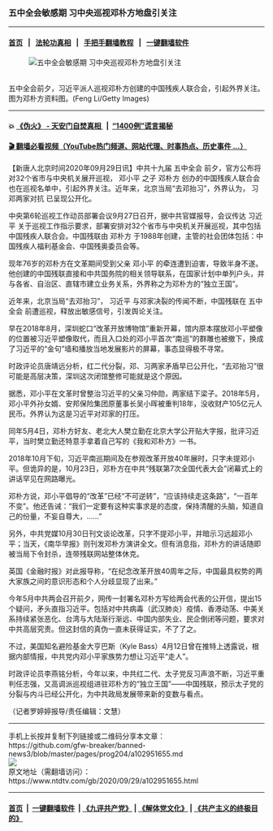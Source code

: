 ### 五中全会敏感期 习中央巡视邓朴方地盘引关注
------------------------

#### [首页](https://github.com/gfw-breaker/banned-news3/blob/master/README.md) &nbsp;&nbsp;|&nbsp;&nbsp; [法轮功真相](https://github.com/begood0513/basic/blob/master/README.md)  &nbsp;&nbsp;|&nbsp;&nbsp; [手把手翻墙教程](https://github.com/gfw-breaker/guides/wiki)  &nbsp;&nbsp;|&nbsp;&nbsp; [一键翻墙软件](https://github.com/gfw-breaker/nogfw/blob/master/README.md)  



<div><div class="featured_image">
 <figure>
  <img alt="五中全会敏感期 习中央巡视邓朴方地盘引关注" src="https://i.ntdtv.com/assets/uploads/2020/09/GettyImages-117839429-800x450.jpg"/>
 </figure><br/>
 <span class="caption">
  五中全会前夕，习近平派人巡视邓朴方创建的中国残疾人联合会，引起外界关注。图为邓朴方资料图。(Feng Li/Getty Images)
 </span>
</div>
</div><hr/>

#### 💥 [《伪火》 - 天安门自焚真相 ](http://158.247.195.190:10000/videos/blog/weihuo.html)&nbsp; |&nbsp; [“1400例”谎言揭秘  ](http://158.247.195.190:10000/videos/blog/jiexi1400.html)

#### [ 🎬  翻墙必看视频（YouTube热门频道、网站代理、时事热点、历史事件 ...）](https://github.com/gfw-breaker/links/blob/master/banned.md)

<div><div class="post_content" itemprop="articleBody">
 <p>
  【新唐人北京时间2020年09月29日讯】中共十九届
  <ok href="https://www.ntdtv.com/gb/五中全会.htm">
   五中全会
  </ok>
  前夕，官方公布将对32个省市与中央机关展开巡视，
  <ok href="https://www.ntdtv.com/gb/邓小平.htm">
   邓小平
  </ok>
  之子
  <ok href="https://www.ntdtv.com/gb/邓朴方.htm">
   邓朴方
  </ok>
  创办的中国残疾人联合会也在巡视名单中，引起外界关注。近年来，北京当局“去邓抬习”，外界认为，
  <ok href="https://www.ntdtv.com/gb/习邓两家对抗.htm">
   习邓两家对抗
  </ok>
  已呈现公开化。
 </p>
 <p>
  中央第6轮巡视工作动员部署会议9月27日召开，据中共官媒报导，会议传达
  <ok href="https://www.ntdtv.com/gb/习近平.htm">
   习近平
  </ok>
  关于巡视工作指示要求，部署安排对32个省市与中央机关开展巡视，其中包括中国残疾人联合会。中国残联由
  <ok href="https://www.ntdtv.com/gb/邓朴方.htm">
   邓朴方
  </ok>
  于1988年创建，主管的社会团体包括：中国残疾人福利基金会、中国残奥委员会等。
 </p>
 <p>
  现年76岁的邓朴方在文革期间受到父亲
  <ok href="https://www.ntdtv.com/gb/邓小平.htm">
   邓小平
  </ok>
  的牵连遭到迫害，导致半身不遂。他创建的中国残联直接和中共国务院的相关领导联系，在国家计划中单列户头，并与各省、自治区、直辖市建立业务关系，外界称之为邓朴方的“独立王国”。
 </p>
 <p>
  近年来，北京当局“去邓抬习”，
  <ok href="https://www.ntdtv.com/gb/习近平.htm">
   习近平
  </ok>
  与邓家决裂的传闻不断，中国残联在
  <ok href="https://www.ntdtv.com/gb/五中全会.htm">
   五中全会
  </ok>
  前遭巡视，释放出敏感信号，引发舆论关注。
 </p>
 <p>
  早在2018年8月，深圳蛇口“改革开放博物馆”重新开幕，馆内原本摆放邓小平塑像的位置被习近平塑像取代，而且入口处的邓小平首次“南巡”的群雕也被撤下，换成了习近平的“金句”墙和播放当地发展影片的屏幕，事态显得极不寻常。
 </p>
 <p>
  时政评论员唐靖远分析，红二代分裂，邓、习两家矛盾早已公开化，“去邓抬习”很可能是高层决策，深圳这次闭馆整修可能就是这个原因。
 </p>
 <p>
  据悉，邓小平在文革时曾整治习近平的父亲习仲勋，两家结下梁子。2018年5月，邓小平外孙女婿、安邦保险集团原董事长吴小晖被重判18年，没收财产105亿元人民币。外界认为这是习近平对邓家的打压。
 </p>
 <p>
  同年5月4日，邓朴方好友、老北大人樊立勤在北京大学公开贴大字报，批评习近平，当时樊立勤还特意手拿着自己写的《我和邓朴方》一书。
 </p>
 <p>
  2018年10月下旬，习近平南巡期间及在参观改革开放40年展时，只字未提邓小平。但诡异的是，10月23日，邓朴方在中共“残联第7次全国代表大会”闭幕式上的讲话罕见在网路曝光。
 </p>
 <p>
  邓朴方说，邓小平倡导的“改革”已经“不可逆转”，“应该持续走这条路”，“一百年不变”。他还告诫：“我们一定要有这种实事求是的态度，保持清醒的头脑，知道自己的份量，不妄自尊大，……”
 </p>
 <p>
  另外，中共党媒10月30日刊文谈论改革，只字不提邓小平，并暗示习远超邓小平；当天，《南华早报》则刊发邓朴方演讲全文。但有消息指，邓朴方的讲话随即被当局下令封杀，连带残联网站整体休克。
 </p>
 <p>
  英国《金融时报》对此报导称，“在纪念改革开放40周年之际，中国最具权势的两大家族之间的意识形态和个人分歧显现了出来。”
 </p>
 <p>
  今年5月中共两会召开前夕，网传一封署名邓朴方写给两会代表的公开信，提出15个疑问，矛头直指习近平。包括对中共病毒（武汉肺炎）疫情、香港动荡、中美关系持续紧张恶化、台湾与大陆渐行渐远、中国内部失业、民企倒闭等问题，要求对中共高层究责。但这封信的真伪一直未获得证实，不了了之。
 </p>
 <p>
  不过，美国知名避险基金大亨巴斯（Kyle Bass）4月12日曾在推特上透露说，根据内部情报，中共党内邓小平家族势力想让习近平“走人”。
 </p>
 <p>
  时政评论员李燕铭分析，今年以来，中共红二代、太子党反习声浪不断，习近平重判任志强，又高调派巡视组进驻邓朴方的“独立王国”——中国残联，预示太子党的分裂与内斗已经公开化，为中共政局发展带来新的变数与看点。
 </p>
 <p>
  （记者罗婷婷报导/责任编辑：文慧）
 </p>
 <div class="single_ad">
 </div>
</div>
</div>
<hr/>
手机上长按并复制下列链接或二维码分享本文章：<br/>
https://github.com/gfw-breaker/banned-news3/blob/master/pages/prog204/a102951655.md <br/>
<a href='https://github.com/gfw-breaker/banned-news3/blob/master/pages/prog204/a102951655.md'><img src='https://github.com/gfw-breaker/banned-news3/blob/master/pages/prog204/a102951655.md.png'/></a> <br/>
原文地址（需翻墙访问）：https://www.ntdtv.com/gb/2020/09/29/a102951655.html


------------------------
#### [首页](https://github.com/gfw-breaker/banned-news3/blob/master/README.md) &nbsp;|&nbsp; [一键翻墙软件](https://github.com/gfw-breaker/nogfw/blob/master/README.md) &nbsp;| [《九评共产党》](https://github.com/gfw-breaker/9ping.md/blob/master/README.md#九评之一评共产党是什么) | [《解体党文化》](https://github.com/gfw-breaker/jtdwh.md/blob/master/README.md) | [《共产主义的终极目的》](https://github.com/gfw-breaker/gczydzjmd.md/blob/master/README.md)


<img src='http://gfw-breaker.win/banned-news3/pages/prog204/a102951655.md' width='0px' height='0px'/>